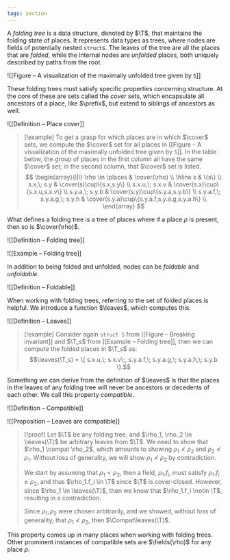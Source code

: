 ```yaml
---
tags: section
---
```


A _folding tree_ is a data structure, denoted by $\T$, that maintains the folding state of places. It represents data types as trees, where nodes are fields of potentially nested `struct`s. The leaves of the tree are all the places that are _folded_, while the internal nodes are _unfolded_ places, both uniquely described by paths from the root.

![[Figure – A visualization of the maximally unfolded tree given by `S`]]

These folding trees must satisfy specific properties concerning structure. At the core of these are sets called the _cover_ sets, which encapsulate all ancestors of a place, like $\prefix$, but extend to siblings of ancestors as well.

![[Definition – Place cover]]

> [!example]
> To get a grasp for which places are in which $\cover$ sets, we compute the $\cover$ set for all places in [[Figure – A visualization of the maximally unfolded tree given by `S`]]. In the table below, the group of places in the first column all have the same $\cover$ set; in the second column, that $\cover$ set is listed.
> $$
> \begin{array}{l|l}
> \rho \in \places & \cover(\rho) \\ \hline
> s & \{s\} \\
> s.x,\; s.y & \cover(s)\cup\{s.x,s.y\} \\
> s.x.u,\; s.x.v & \cover(s.x)\cup\{s.x.u,s.x.v\} \\
> s.y.a,\; s.y.b & \cover(s.y)\cup\{s.y.a,s.y.b\} \\
> s.y.a.f,\; s.y.a.g,\; s.y.h & \cover(s.y.a)\cup\{s.y.a.f,s.y.a.g,s.y.a.h\} \\
> \end{array}
> $$

What defines a folding tree is a tree of places where if a place $\rho$ is present, then so is $\cover(\rho)$.

![[Definition – Folding tree]]

![[Example – Folding tree]]

In addition to being folded and unfolded, nodes can be _foldable_ and _unfoldable_.

![[Definition – Foldable]]

When working with folding trees, referring to the set of folded places is helpful. We introduce a function $\leaves$, which computes this.

![[Definition – Leaves]]

> [!example]
> Consider again `struct S` from [[Figure – Breaking invariant]] and $\T_s$ from [[Example – Folding tree]], then we can compute the folded places in $\T_s$ as:
> $$\leaves(\T_s) = \{ s.x.u,\; s.x.v\;, s.y.a.f,\; s.y.a.g,\; s.y.a.h,\; s.y.b \}.$$

Something we can derive from the definition of $\leaves$ is that the places in the leaves of any folding tree will never be ancestors or decedents of each other. We call this property _compatible_.

![[Definition – Compatible]]

![[Proposition – Leaves are compatible]]

> [!proof]
> Let $\T$ be any folding tree, and $\rho_1, \rho_2 \in \leaves(\T)$ be arbitrary leaves from $\T$. We need to show that $\rho_1 \compat \rho_2$, which amounts to showing $\rho_1 \not< \rho_2$ and $\rho_2 \not< \rho_1$. Without loss of generality, we will show $\rho_1 \not< \rho_2$ by contradiction.
>
> We start by assuming that $\rho_1 < \rho_2$, then a field, $\rho_1.f_i$, must satisfy $\rho_1.f_i \leq \rho_2$, and thus $\rho_1.f_i \in \T$ since $\T$ is cover-closed. However, since $\rho_1 \in \leaves(\T)$, then we know that $\rho_1.f_i \notin \T$, resulting in a contradiction.
>
> Since $\rho_1, \rho_2$ were chosen arbitrarily, and we showed, without loss of generality, that $\rho_1 \not< \rho_2$, then $\Compat\leaves(\T)$.

This property comes up in many places when working with folding trees. Other prominent instances of compatible sets are $\fields(\rho)$  for any place $\rho$.
